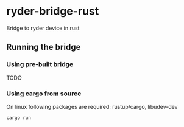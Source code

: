 # ryder-bridge-rust
Bridge to ryder device in rust

## Running the bridge

### Using pre-built bridge
TODO

### Using cargo from source

On linux following packages are required: rustup/cargo, libudev-dev
```
cargo run
```


